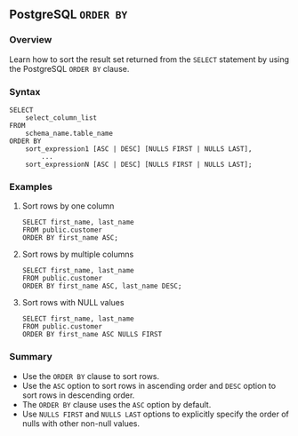 ## PostgreSQL `ORDER BY`

### Overview 
Learn how to sort the result set returned from the `SELECT` statement by using the PostgreSQL `ORDER BY` clause. 

### Syntax

```
SELECT
	select_column_list
FROM
	schema_name.table_name
ORDER BY
	sort_expression1 [ASC | DESC] [NULLS FIRST | NULLS LAST],
        ...
	sort_expressionN [ASC | DESC] [NULLS FIRST | NULLS LAST];
```

### Examples

1) Sort rows by one column
    
    ```
    SELECT first_name, last_name
    FROM public.customer
    ORDER BY first_name ASC;
    ```
2) Sort rows by multiple columns
    
    ```
    SELECT first_name, last_name
    FROM public.customer
    ORDER BY first_name ASC, last_name DESC;
    ```
3) Sort rows with NULL values
    
    ```
    SELECT first_name, last_name
    FROM public.customer
    ORDER BY first_name ASC NULLS FIRST
    ```

### Summary
- Use the `ORDER BY` clause to sort rows.
- Use the `ASC` option to sort rows in ascending order and `DESC` option to sort rows in descending order.
- The `ORDER BY` clause uses the `ASC` option by default.
- Use `NULLS FIRST` and `NULLS LAST` options to explicitly specify the order of nulls with other non-null values.
